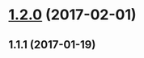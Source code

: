 <a name="1.2.0"></a>
# [1.2.0](https://github.com/Essent/nativescript-urban-airship/compare/v1.1.1...v1.2.0) (2017-02-01)



<a name="1.1.1"></a>
## 1.1.1 (2017-01-19)



